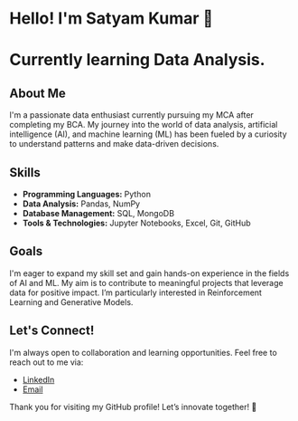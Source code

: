 # Hello! I'm Satyam Kumar 👋
# Currently learning Data Analysis.

## About Me

I'm a passionate data enthusiast currently pursuing my MCA after completing my BCA.
My journey into the world of data analysis, artificial intelligence (AI), and machine learning (ML) 
has been fueled by a curiosity to understand patterns and make data-driven decisions.

## Skills

- **Programming Languages:** Python
- **Data Analysis:** Pandas, NumPy
- **Database Management:** SQL, MongoDB
- **Tools & Technologies:** Jupyter Notebooks, Excel, Git, GitHub


## Goals

I'm eager to expand my skill set and gain hands-on experience in the fields of AI and ML. 
My aim is to contribute to meaningful projects that leverage data for positive impact. 
I’m particularly interested in Reinforcement Learning and Generative Models.


## Let's Connect!

I'm always open to collaboration and learning opportunities. Feel free to reach out to me via:

- [LinkedIn](https://github.com/satyam0271)
- [Email](satyamkumar7912@gmail.com)

Thank you for visiting my GitHub profile! Let’s innovate together! 🚀

